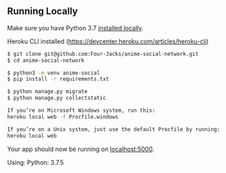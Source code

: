 ## Running Locally

Make sure you have Python 3.7 [installed locally](http://install.python-guide.org).

Heroku CLI installed (https://devcenter.heroku.com/articles/heroku-cli)

```sh
$ git clone git@github.com:Four-Jacks/anime-social-network.git
$ cd anime-social-network

$ python3 -m venv anime-social
$ pip install -r requirements.txt

$ python manage.py migrate
$ python manage.py collectstatic

If you’re on Microsoft Windows system, run this:
heroku local web -f Procfile.windows

If you’re on a Unix system, just use the default Procfile by running:
heroku local web
```

Your app should now be running on [localhost:5000](http://localhost:5000/).

Using: Python: 3.7.5
